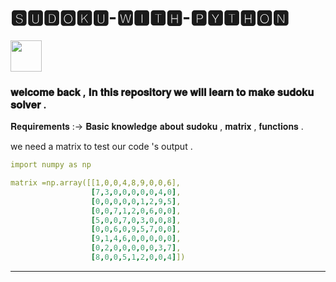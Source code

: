 # 🆂🆄🅳🅾🅺🆄-🆆🅸🆃🅷-🅿🆈🆃🅷🅾🅽
<img src="https://user-images.githubusercontent.com/76767487/148503349-9bd708ba-e619-4f22-8214-518a988a5271.png" width="50" height="50">



### 𝐰𝐞𝐥𝐜𝐨𝐦𝐞 𝐛𝐚𝐜𝐤 , 𝐈𝐧 𝐭𝐡𝐢𝐬 𝐫𝐞𝐩𝐨𝐬𝐢𝐭𝐨𝐫𝐲 𝐰𝐞 𝐰𝐢𝐥𝐥 𝐥𝐞𝐚𝐫𝐧 𝐭𝐨 𝐦𝐚𝐤𝐞 𝐬𝐮𝐝𝐨𝐤𝐮 𝐬𝐨𝐥𝐯𝐞𝐫 .

𝐑𝐞𝐪𝐮𝐢𝐫𝐞𝐦𝐞𝐧𝐭𝐬 :->  𝐁𝐚𝐬𝐢𝐜 𝐤𝐧𝐨𝐰𝐥𝐞𝐝𝐠𝐞 𝐚𝐛𝐨𝐮𝐭 𝐬𝐮𝐝𝐨𝐤𝐮 , 𝐦𝐚𝐭𝐫𝐢𝐱 , 𝐟𝐮𝐧𝐜𝐭𝐢𝐨𝐧𝐬 .


we need a matrix to test our code 's output . 
```yml
import numpy as np

matrix =np.array([[1,0,0,4,8,9,0,0,6],
                  [7,3,0,0,0,0,0,4,0],
                  [0,0,0,0,0,1,2,9,5],
                  [0,0,7,1,2,0,6,0,0],
                  [5,0,0,7,0,3,0,0,8],
                  [0,0,6,0,9,5,7,0,0],
                  [9,1,4,6,0,0,0,0,0],
                  [0,2,0,0,0,0,0,3,7],
                  [8,0,0,5,1,2,0,0,4]])
```

 
--------------------------------------------------------------------------------------------------------------------------------------------------------------------------------





